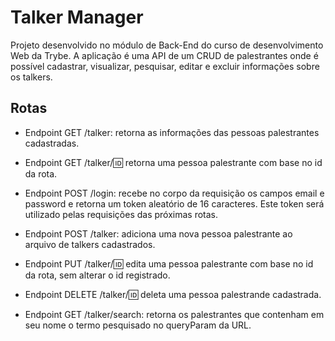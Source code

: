 # Talker Manager #

Projeto desenvolvido no módulo de Back-End do curso de desenvolvimento Web da Trybe.
A aplicação é uma API de um CRUD de palestrantes onde é possível cadastrar, visualizar, pesquisar, editar e excluir informações sobre os talkers.


## Rotas ##

- Endpoint GET /talker: retorna as informações das pessoas palestrantes cadastradas.

- Endpoint GET /talker/:id: retorna uma pessoa palestrante com base no id da rota.

- Endpoint POST /login: recebe no corpo da requisição os campos email e password e retorna um token aleatório de 16 caracteres.
Este token será utilizado pelas requisições das próximas rotas.

- Endpoint POST /talker: adiciona uma nova pessoa palestrante ao arquivo de talkers cadastrados.

- Endpoint PUT /talker/:id: edita uma pessoa palestrante com base no id da rota, sem alterar o id registrado.

- Endpoint DELETE /talker/:id: deleta uma pessoa palestrande cadastrada.

- Endpoint GET /talker/search: retorna os palestrantes que contenham em seu nome o termo pesquisado no queryParam da URL.
